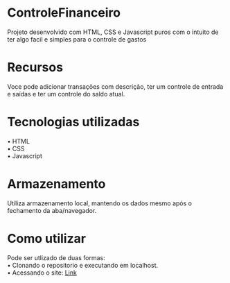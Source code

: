 # ControleFinanceiro
Projeto desenvolvido com HTML, CSS e Javascript puros com o intuito de ter algo facil e simples para o controle de gastos 

# Recursos
Voce pode adicionar transações com descrição, ter um controle de entrada e saídas e ter um controle do saldo atual.

# Tecnologias utilizadas
• HTML <br>
• CSS <br>
• Javascript

# Armazenamento
Utiliza armazenamento local, mantendo os dados mesmo após o fechamento da aba/navegador.

# Como utilizar
Pode ser utlizado de duas formas: <br>
• Clonando o repositorio e executando em localhost. <br>
• Acessando o site: [Link](https://caiomafia.github.io/Controle-financeiro/)
